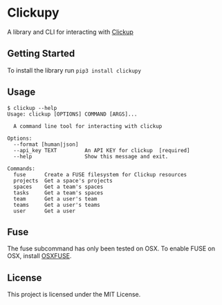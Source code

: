 # Clickupy

A library and CLI for interacting with [Clickup](https://clickup.com)

## Getting Started

To install the library run `pip3 install clickupy`

## Usage

```
$ clickup --help
Usage: clickup [OPTIONS] COMMAND [ARGS]...

  A command line tool for interacting with clickup

Options:
  --format [human|json]
  --api_key TEXT         An API KEY for clickup  [required]
  --help                 Show this message and exit.

Commands:
  fuse      Create a FUSE filesystem for Clickup resources
  projects  Get a space's projects
  spaces    Get a team's spaces
  tasks     Get a team's spaces
  team      Get a user's team
  teams     Get a user's teams
  user      Get a user
```

## Fuse

The fuse subcommand has only been tested on OSX. To enable FUSE on OSX, install [OSXFUSE](https://osxfuse.github.io/).

## License

This project is licensed under the MIT License.
